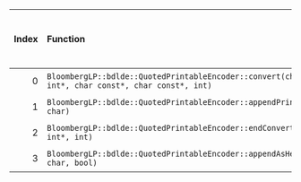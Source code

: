 |   Index | Function                                                                                                |   Difference in number of lines |   Function size difference in bytes | Disassembly                                                            |   Number of lines in `assume` build |   Number of bytes in `assume` build |   Number of lines in `none` build |   Number of bytes in `none` build |
|--------:|:--------------------------------------------------------------------------------------------------------|--------------------------------:|------------------------------------:|:-----------------------------------------------------------------------|------------------------------------:|------------------------------------:|----------------------------------:|----------------------------------:|
|       0 | `BloombergLP::bdlde::QuotedPrintableEncoder::convert(char*, int*, int*, char const*, char const*, int)` |                              -1 |                                   0 | [Assumed](0.assume.s.txt), [Ignored](0.none.s.txt), [Diff](0.diff.txt) |                                1424 |                             4321120 |                              1424 |                           4321168 |
|       1 | `BloombergLP::bdlde::QuotedPrintableEncoder::appendPrintable(char*, char)`                              |                              -2 |                                   0 | [Assumed](1.assume.s.txt), [Ignored](1.none.s.txt), [Diff](1.diff.txt) |                                 112 |                             4320352 |                               112 |                           4320368 |
|       2 | `BloombergLP::bdlde::QuotedPrintableEncoder::endConvert(char*, int*, int)`                              |                              -4 |                                 -16 | [Assumed](2.assume.s.txt), [Ignored](2.none.s.txt), [Diff](2.diff.txt) |                                 336 |                             4322544 |                               352 |                           4322592 |
|       3 | `BloombergLP::bdlde::QuotedPrintableEncoder::appendAsHex(char*, char, bool)`                            |                              -8 |                                 -32 | [Assumed](3.assume.s.txt), [Ignored](3.none.s.txt), [Diff](3.diff.txt) |                                 128 |                             4320464 |                               160 |                           4320480 |
